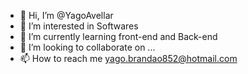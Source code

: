 - 👋 Hi, I’m @YagoAvellar
- 👀 I’m interested in Softwares
- 🌱 I’m currently learning front-end and Back-end
- 💞️ I’m looking to collaborate on ...
- 📫 How to reach me yago.brandao852@hotmail.com

<!---
YagoAvellar/YagoAvellar is a ✨ special ✨ repository because its `README.md` (this file) appears on your GitHub profile.
You can click the Preview link to take a look at your changes.
--->
